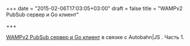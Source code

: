 +++
date = "2015-02-06T17:03:05+03:00"
draft = false
title = "WAMPv2 PubSub сервер и Go клиент"

+++

<p><a href="http://ksawicki.pl/post/wampv2-server-client-in-go-with-autobahn-js-from-scratch-part-1/">WAMPv2 PubSub сервер и Go клиент</a> в связке с&nbsp;Autobahn|JS . Часть 1.</p>

